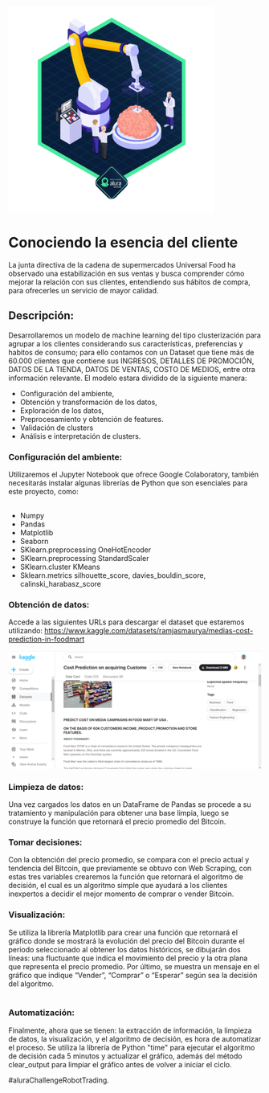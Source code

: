 ![](https://github.com/jumacaq/esencia_del_cliente/blob/main/Challenge_3.webp)
# Conociendo la esencia del cliente
La junta directiva de la cadena de supermercados Universal Food ha observado una estabilización en sus ventas y busca comprender cómo mejorar la relación con sus clientes, entendiendo sus hábitos de compra, para ofrecerles un servicio de mayor calidad.
## Descripción: 
Desarrollaremos un modelo de machine learning del tipo clusterización para agrupar a los clientes considerando sus características, preferencias y habitos de consumo; para ello contamos con un Dataset que tiene más de 60.000 clientes que contiene sus INGRESOS, DETALLES DE PROMOCIÓN, DATOS DE LA TIENDA, DATOS DE VENTAS, COSTO DE MEDIOS, entre otra información relevante.
El modelo estara dividido de la siguiente manera:
* Configuración del ambiente,
* Obtención y transformación de los datos,
* Exploración de los datos,
* Preprocesamiento y obtención de features.
* Validación de clusters
* Análisis e interpretación de clusters.


### Configuración del ambiente: 
Utilizaremos el Jupyter Notebook que ofrece Google Colaboratory, también necesitarás instalar algunas librerías de Python que son esenciales para este proyecto, como: <br>
<br>
- Numpy 
- Pandas 
- Matplotlib
- Seaborn
- SKlearn.preprocessing OneHotEncoder
- SKlearn.preprocessing StandardScaler
- SKlearn.cluster KMeans
- Sklearn.metrics silhouette_score, davies_bouldin_score, calinski_harabasz_score


### Obtención de datos:
Accede a las siguientes URLs para descargar el dataset que estaremos utilizando: https://www.kaggle.com/datasets/ramjasmaurya/medias-cost-prediction-in-foodmart <br> 

![image](https://github.com/jumacaq/esencia_del_cliente/blob/main/Kaggle_esencia_cliente.png)


### Limpieza de datos: 
Una vez cargados los datos en un DataFrame de Pandas se procede a su tratamiento y manipulación para obtener una base limpia, luego se construye la función que retornará el precio promedio del Bitcoin.

### Tomar decisiones: 
Con la obtención del precio promedio, se compara con el precio actual y tendencia del Bitcoin, que previamente se obtuvo con Web Scraping, con estas tres variables crearemos la función que retornará el algoritmo de decisión, el cual es un algoritmo simple que ayudará a los clientes inexpertos a decidir el mejor momento de comprar o vender Bitcoin.

### Visualización: 
Se utiliza la librería Matplotlib para crear una función que retornará el gráfico donde se mostrará la evolución del precio del Bitcoin durante el periodo seleccionado al obtener los datos históricos, se dibujarán dos líneas: una fluctuante que indica el movimiento del precio y la otra plana que representa el precio promedio. Por último, se muestra un mensaje en el gráfico que indique “Vender”, “Comprar” o “Esperar” según sea la decisión del algoritmo.<br>
<br>

### Automatización: 
Finalmente, ahora que se tienen: la extracción de información,  la limpieza de datos, la visualización, y el algoritmo de decisión, es hora de automatizar el proceso. Se utiliza la librería de Python "time" para ejecutar el algoritmo de decisión cada 5 minutos y actualizar el gráfico, además del método clear_output para limpiar el gráfico antes de volver a iniciar el ciclo.<br>

#aluraChallengeRobotTrading.
<br>

